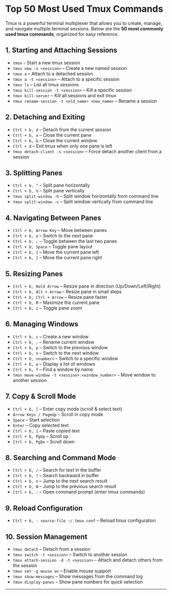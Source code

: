 # Top 50 Most Used Tmux Commands

Tmux is a powerful terminal multiplexer that allows you to create, manage, and navigate multiple terminal sessions. Below are the **50 most commonly used tmux commands**, organized for easy reference.

## 1. Starting and Attaching Sessions
- `tmux` – Start a new tmux session  
- `tmux new -s <session>` – Create a new named session  
- `tmux a` – Attach to a detached session  
- `tmux a -t <session>` – Attach to a specific session  
- `tmux ls` – List all tmux sessions  
- `tmux kill-session -t <session>` – Kill a specific session  
- `tmux kill-server` – Kill all sessions and exit tmux  
- `tmux rename-session -t <old_name> <new_name>` – Rename a session  

## 2. Detaching and Exiting
- `Ctrl + b, d` – Detach from the current session  
- `Ctrl + b, x` – Close the current pane  
- `Ctrl + b, &` – Close the current window  
- `Ctrl + d` – Exit tmux when only one pane is left  
- `tmux detach-client -s <session>` – Force detach another client from a session  

## 3. Splitting Panes
- `Ctrl + b, "` – Split pane horizontally  
- `Ctrl + b, %` – Split pane vertically  
- `tmux split-window -h` – Split window horizontally from command line  
- `tmux split-window -v` – Split window vertically from command line  

## 4. Navigating Between Panes
- `Ctrl + b, Arrow Key` – Move between panes  
- `Ctrl + b, o` – Switch to the next pane  
- `Ctrl + b, ;` – Toggle between the last two panes  
- `Ctrl + b, Space` – Toggle pane layout  
- `Ctrl + b, {` – Move the current pane left  
- `Ctrl + b, }` – Move the current pane right  

## 5. Resizing Panes
- `Ctrl + b, Hold Arrow` – Resize pane in direction (Up/Down/Left/Right)  
- `Ctrl + b, Alt + Arrow` – Resize pane in small steps  
- `Ctrl + b, Ctrl + Arrow` – Resize pane faster  
- `Ctrl + b, M` – Maximize the current pane  
- `Ctrl + b, z` – Toggle pane zoom  

## 6. Managing Windows
- `Ctrl + b, c` – Create a new window  
- `Ctrl + b, ,` – Rename current window  
- `Ctrl + b, p` – Switch to the previous window  
- `Ctrl + b, n` – Switch to the next window  
- `Ctrl + b, <number>` – Switch to a specific window  
- `Ctrl + b, w` – Display a list of windows  
- `Ctrl + b, f` – Find a window by name  
- `tmux move-window -t <session>:<window_number>` – Move window to another session  

## 7. Copy & Scroll Mode
- `Ctrl + b, [` – Enter copy mode (scroll & select text)  
- `Arrow Keys / PageUp` – Scroll in copy mode  
- `Space` – Start selection  
- `Enter` – Copy selected text  
- `Ctrl + b, ]` – Paste copied text  
- `Ctrl + b, PgUp` – Scroll up  
- `Ctrl + b, PgDn` – Scroll down  

## 8. Searching and Command Mode
- `Ctrl + b, /` – Search for text in the buffer  
- `Ctrl + b, ?` – Search backward in buffer  
- `Ctrl + b, n` – Jump to the next search result  
- `Ctrl + b, N` – Jump to the previous search result  
- `Ctrl + b, :` – Open command prompt (enter tmux commands)  

## 9. Reload Configuration
- `Ctrl + b, : source-file ~/.tmux.conf` – Reload tmux configuration  

## 10. Session Management
- `tmux detach` – Detach from a session  
- `tmux switch -t <session>` – Switch to another session  
- `tmux attach-session -d -t <session>` – Attach and detach others from the session  
- `tmux set -g mouse on` – Enable mouse support  
- `tmux show-messages` – Show messages from the command log  
- `tmux display-panes` – Show pane numbers for quick selection  

---
